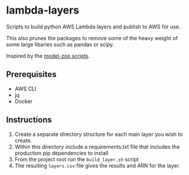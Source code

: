 # lambda-layers

Scripts to build python AWS Lambda layers and publish to AWS for use.

This also prunes the packages to remove some of the heavy weight of some large libaries such as pandas or scipy.

Inspired by the [model-zoo scripts](https://github.com/model-zoo/scikit-learn-lambda).

## Prerequisites

- AWS CLI
- jq
- Docker

## Instructions

1. Create a separate directory structure for each main layer you wish to create.
1. Within this directory include a requirements.txt file that includes the production pip dependencies to install
1. From the project root run the `build_layer.sh` script
1. The resulting `layers.csv` file gives the results and ARN for the layer.
